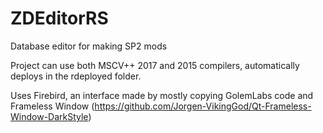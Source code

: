 # ZDEditorRS
Database editor for making SP2 mods

Project can use both MSCV++ 2017 and 2015 compilers, automatically deploys in the rdeployed folder.

Uses Firebird, an interface made by mostly copying GolemLabs code and Frameless Window 
(https://github.com/Jorgen-VikingGod/Qt-Frameless-Window-DarkStyle)
